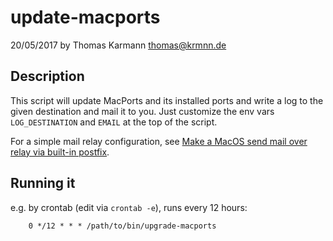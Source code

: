 # update-macports
20/05/2017 by Thomas Karmann <thomas@krmnn.de>

## Description
This script will update MacPorts and its installed ports and write a log to the given destination and mail it to you.
Just customize the env vars `LOG_DESTINATION` and `EMAIL` at the top of the script.

For a simple mail relay configuration, see [Make a MacOS send mail over relay via built-in postfix](https://gist.github.com/krmnn/d96ff20c1f43eb517ce6db222368cd17).


## Running it

e.g. by crontab (edit via `crontab -e`), runs every 12 hours:
```
    0 */12 * * * /path/to/bin/upgrade-macports
```

